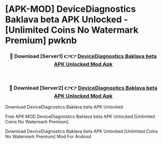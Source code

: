 # [APK-MOD] DeviceDiagnostics Baklava beta APK Unlocked - [Unlimited Coins No Watermark Premium] pwknb



<div align="center">
<h3>🔴 Download [Server1] 👉👉 <a href="https://momento.my/?title=DeviceDiagnostics_Baklava_beta_APK_Unlocked">DeviceDiagnostics Baklava beta APK Unlocked Mod Apk</a></h3><br>

<h3>🔴 Download [Server2] 👉👉 <a href="https://momento.my/?title=DeviceDiagnostics_Baklava_beta_APK_Unlocked">DeviceDiagnostics Baklava beta APK Unlocked Mod Apk</a></h3>
</div>



Download DeviceDiagnostics Baklava beta APK Unlocked 

Free APK MOD DeviceDiagnostics Baklava beta APK Unlocked [Unlimited Coins No Watermark Premium]

Download DeviceDiagnostics Baklava beta APK Unlocked [Unlimited Coins No Watermark Premium] Mod For Android
